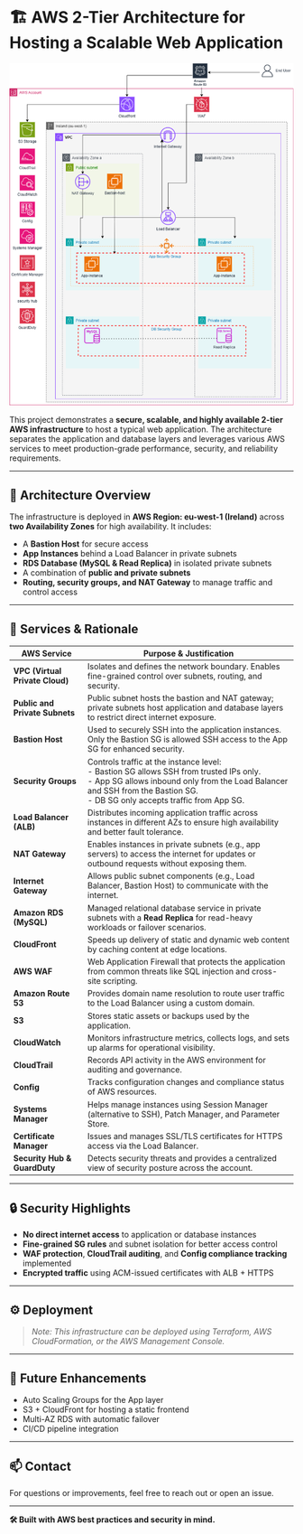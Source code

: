 # 🏗️ AWS 2-Tier Architecture for Hosting a Scalable Web Application

![AWS Architecture Diagram](./architecture-diagram.png)

This project demonstrates a **secure, scalable, and highly available 2-tier AWS infrastructure** to host a typical web application. The architecture separates the application and database layers and leverages various AWS services to meet production-grade performance, security, and reliability requirements.

---

## 📌 Architecture Overview

The infrastructure is deployed in **AWS Region: eu-west-1 (Ireland)** across **two Availability Zones** for high availability. It includes:

- A **Bastion Host** for secure access  
- **App Instances** behind a Load Balancer in private subnets  
- **RDS Database (MySQL & Read Replica)** in isolated private subnets  
- A combination of **public and private subnets**  
- **Routing, security groups, and NAT Gateway** to manage traffic and control access

---

## 🚀 Services & Rationale

| AWS Service | Purpose & Justification |
|-------------|-------------------------|
| **VPC (Virtual Private Cloud)** | Isolates and defines the network boundary. Enables fine-grained control over subnets, routing, and security. |
| **Public and Private Subnets** | Public subnet hosts the bastion and NAT gateway; private subnets host application and database layers to restrict direct internet exposure. |
| **Bastion Host** | Used to securely SSH into the application instances. Only the Bastion SG is allowed SSH access to the App SG for enhanced security. |
| **Security Groups** | Controls traffic at the instance level:<br>- Bastion SG allows SSH from trusted IPs only.<br>- App SG allows inbound only from the Load Balancer and SSH from the Bastion SG.<br>- DB SG only accepts traffic from App SG. |
| **Load Balancer (ALB)** | Distributes incoming application traffic across instances in different AZs to ensure high availability and better fault tolerance. |
| **NAT Gateway** | Enables instances in private subnets (e.g., app servers) to access the internet for updates or outbound requests without exposing them. |
| **Internet Gateway** | Allows public subnet components (e.g., Load Balancer, Bastion Host) to communicate with the internet. |
| **Amazon RDS (MySQL)** | Managed relational database service in private subnets with a **Read Replica** for read-heavy workloads or failover scenarios. |
| **CloudFront** | Speeds up delivery of static and dynamic web content by caching content at edge locations. |
| **AWS WAF** | Web Application Firewall that protects the application from common threats like SQL injection and cross-site scripting. |
| **Amazon Route 53** | Provides domain name resolution to route user traffic to the Load Balancer using a custom domain. |
| **S3** | Stores static assets or backups used by the application. |
| **CloudWatch** | Monitors infrastructure metrics, collects logs, and sets up alarms for operational visibility. |
| **CloudTrail** | Records API activity in the AWS environment for auditing and governance. |
| **Config** | Tracks configuration changes and compliance status of AWS resources. |
| **Systems Manager** | Helps manage instances using Session Manager (alternative to SSH), Patch Manager, and Parameter Store. |
| **Certificate Manager** | Issues and manages SSL/TLS certificates for HTTPS access via the Load Balancer. |
| **Security Hub & GuardDuty** | Detects security threats and provides a centralized view of security posture across the account. |

---

## 🔒 Security Highlights

- **No direct internet access** to application or database instances  
- **Fine-grained SG rules** and subnet isolation for better access control  
- **WAF protection**, **CloudTrail auditing**, and **Config compliance tracking** implemented  
- **Encrypted traffic** using ACM-issued certificates with ALB + HTTPS

---

## ⚙️ Deployment

> *Note: This infrastructure can be deployed using Terraform, AWS CloudFormation, or the AWS Management Console.*

---

## 📎 Future Enhancements

- Auto Scaling Groups for the App layer  
- S3 + CloudFront for hosting a static frontend  
- Multi-AZ RDS with automatic failover  
- CI/CD pipeline integration

---

## 📫 Contact

For questions or improvements, feel free to reach out or open an issue.

---

**🛠️ Built with AWS best practices and security in mind.**
